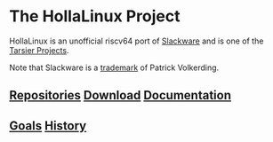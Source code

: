 # The HollaLinux Project

HollaLinux is an unofficial riscv64 port of [Slackware](http://www.slackware.com)
and is one of the [Tarsier Projects](https://github.com/isrc-cas/tarsier-slkrv). 

Note that Slackware is a [trademark](http://www.slackware.com/trademark/trademark.php)
of Patrick Volkerding.


## [Repositories](/profile/repositories.md) [Download](/profile/download.md) [Documentation](/docs) 

## [Goals](/profile/goals.md) [History](/profile/history.md)
